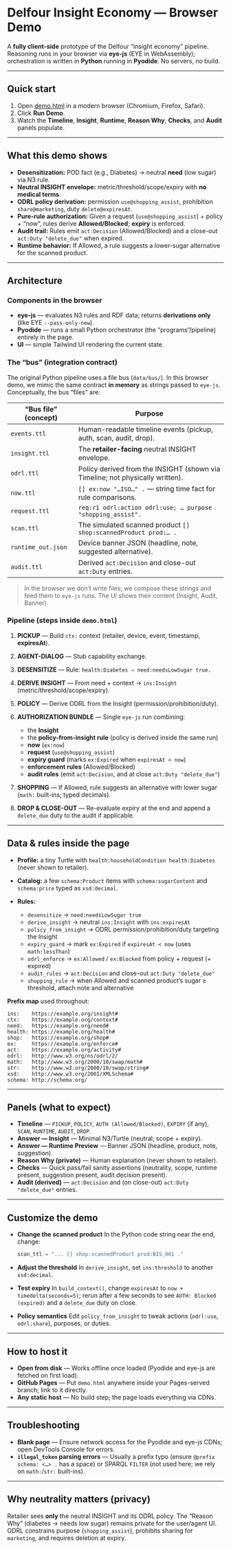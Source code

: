 # Delfour Insight Economy — Browser Demo

A **fully client-side** prototype of the Delfour “insight economy” pipeline.
Reasoning runs in your browser via **eye-js** (EYE in WebAssembly); orchestration is written in **Python** running in **Pyodide**. No servers, no build.

---

## Quick start

1. Open [demo.html](https://potr-knows.github.io/Delfour-Insight-Economy/demo.html) in a modern browser (Chromium, Firefox, Safari).
2. Click **Run Demo**.
3. Watch the **Timeline**, **Insight**, **Runtime**, **Reason Why**, **Checks**, and **Audit** panels populate.

---

## What this demo shows

* **Desensitization:** POD fact (e.g., Diabetes) → neutral **need** (low sugar) via N3 rule.
* **Neutral INSIGHT envelope:** metric/threshold/scope/expiry with **no medical terms**.
* **ODRL policy derivation:** permission `use@shopping_assist`, prohibition `share@marketing`, duty `delete@expiresAt`.
* **Pure-rule authorization:** Given a request (`use@shopping_assist`) + policy + “now”, rules derive **Allowed/Blocked**; **expiry** is enforced.
* **Audit trail:** Rules emit `act:Decision` (Allowed/Blocked) and a close-out `act:Duty "delete_due"` when expired.
* **Runtime behavior:** If Allowed, a rule suggests a lower-sugar alternative for the scanned product.

---

## Architecture

### Components in the browser

* **eye-js** — evaluates N3 rules and RDF data; returns **derivations only** (like EYE `--pass-only-new`).
* **Pyodide** — runs a small Python orchestrator (the “programs”/pipeline) entirely in the page.
* **UI** — simple Tailwind UI rendering the current state.

### The “bus” (integration contract)

The original Python pipeline uses a file bus (`data/bus/`). In this browser demo, we mimic the same contract **in memory** as strings passed to `eye-js`. Conceptually, the bus “files” are:

| “Bus file” (concept) | Purpose                                                                       |
| -------------------- | ----------------------------------------------------------------------------- |
| `events.ttl`         | Human-readable timeline events (pickup, auth, scan, audit, drop).             |
| `insight.ttl`        | The **retailer-facing** neutral INSIGHT envelope.                             |
| `odrl.ttl`           | Policy derived from the INSIGHT (shown via Timeline; not physically written). |
| `now.ttl`            | `[] ex:now "…ISO…" .` — string time fact for rule comparisons.                |
| `request.ttl`        | `req:r1 odrl:action odrl:use; … purpose "shopping_assist".`                   |
| `scan.ttl`           | The simulated scanned product `[] shop:scannedProduct prod:… .`               |
| `runtime_out.json`   | Device banner JSON (headline, note, suggested alternative).                   |
| `audit.ttl`          | Derived `act:Decision` and close-out `act:Duty` entries.                      |

> In the browser we don’t write files; we compose these strings and feed them to `eye-js` runs. The UI shows their content (Insight, Audit, Banner).

### Pipeline (steps inside `demo.html`)

1. **PICKUP** — Build `ctx:` context (retailer, device, event, timestamp, **expiresAt**).
2. **AGENT-DIALOG** — Stub capability exchange.
3. **DESENSITIZE** — Rule: `health:Diabetes ⇒ need:needsLowSugar true.`
4. **DERIVE INSIGHT** — From need + context → `ins:Insight` (metric/threshold/scope/expiry).
5. **POLICY** — Derive ODRL from the Insight (permission/prohibition/duty).
6. **AUTHORIZATION BUNDLE** — Single `eye-js` run combining:

   * the **Insight**
   * the **policy-from-insight rule** (policy is derived inside the same run)
   * **now** (`ex:now`)
   * **request** (`use@shopping_assist`)
   * **expiry guard** (marks `ex:Expired` when `expiresAt < now`)
   * **enforcement rules** (Allowed/Blocked)
   * **audit rules** (emit `act:Decision`, and at close `act:Duty "delete_due"`)
7. **SHOPPING** — If Allowed, rule suggests an alternative with lower sugar (`math:` built-ins; typed decimals).
8. **DROP & CLOSE-OUT** — Re-evaluate expiry at the end and append a `delete_due` duty to the audit if applicable.

---

## Data & rules inside the page

* **Profile:** a tiny Turtle with `health:householdCondition health:Diabetes` (never shown to retailer).
* **Catalog:** a few `schema:Product` items with `schema:sugarContent` and `schema:price` typed as `xsd:decimal`.
* **Rules:**

  * `desensitize` → `need:needsLowSugar true`
  * `derive_insight` → neutral `ins:Insight` with `ins:expiresAt`
  * `policy_from_insight` → ODRL permission/prohibition/duty targeting the Insight
  * `expiry_guard` → mark `ex:Expired` if `expiresAt < now` (uses `math:lessThan`)
  * `odrl_enforce` → `ex:Allowed` / `ex:Blocked` from policy + request (+ expired)
  * `audit_rules` → `act:Decision` and close-out `act:Duty "delete_due"`
  * `shopping_rule` → when Allowed and scanned product’s sugar ≥ threshold, attach note and alternative

**Prefix map** used throughout:

```
ins:    https://example.org/insight#
ctx:    https://example.org/context#
need:   https://example.org/need#
health: https://example.org/health#
shop:   https://example.org/shop#
ex:     https://example.org/enforce#
act:    https://example.org/activity#
odrl:   http://www.w3.org/ns/odrl/2/
math:   http://www.w3.org/2000/10/swap/math#
str:    http://www.w3.org/2000/10/swap/string#
xsd:    http://www.w3.org/2001/XMLSchema#
schema: http://schema.org/
```

---

## Panels (what to expect)

* **Timeline** — `PICKUP`, `POLICY`, `AUTH (Allowed/Blocked)`, `EXPIRY` (if any), `SCAN`, `RUNTIME`, `AUDIT`, `DROP`.
* **Answer — Insight** — Minimal N3/Turtle (neutral; scope + expiry).
* **Answer — Runtime Preview** — Banner JSON (headline, product, note, suggestion).
* **Reason Why (private)** — Human explanation (never shown to retailer).
* **Checks** — Quick pass/fail sanity assertions (neutrality, scope, runtime present, suggestion present, audit decision present).
* **Audit (derived)** — `act:Decision` and (on close-out) `act:Duty "delete_due"` entries.

---

## Customize the demo

* **Change the scanned product**
  In the Python code string near the end, change:

  ```py
  scan_ttl = "... [] shop:scannedProduct prod:BIS_001 ."
  ```
* **Adjust the threshold**
  In `derive_insight`, set `ins:threshold` to another `xsd:decimal`.
* **Test expiry**
  In `build_context()`, change `expiresAt` to `now + timedelta(seconds=5)`; rerun after a few seconds to see `AUTH: Blocked (expired)` and a `delete_due` duty on close.
* **Policy semantics**
  Edit `policy_from_insight` to tweak actions (`odrl:use`, `odrl:share`), purposes, or duties.

---

## How to host it

* **Open from disk** — Works offline once loaded (Pyodide and eye-js are fetched on first load).
* **GitHub Pages** — Put `demo.html` anywhere inside your Pages-served branch; link to it directly.
* **Any static host** — No build step; the page loads everything via CDNs.

---

## Troubleshooting

* **Blank page** — Ensure network access for the Pyodide and eye-js CDNs; open DevTools Console for errors.
* **`illegal_token` parsing errors** — Usually a prefix typo (ensure `@prefix schema: <…> .` has a space) or SPARQL `FILTER` (not used here; we rely on `math:`/`str:` built-ins).

---

## Why neutrality matters (privacy)

Retailer sees **only** the neutral INSIGHT and its ODRL policy.
The “Reason Why” (diabetes → needs low sugar) remains private for the user/agent UI.
ODRL constrains purpose (`shopping_assist`), prohibits sharing for `marketing`, and requires deletion at expiry.

